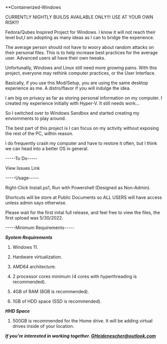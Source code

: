 **Containerized-Windows

CURRENTLY NIGHTLY BUILDS AVAILABLE ONLY!!! USE AT YOUR OWN RISK!!!

Fedora/Qubes Inspired Project for Windows. I know it will not reach their level but,I am adopting as many ideas as I can to bridge the experience. 

The average person should not have to woory about random attacks on their personal files. This is to help increase best practices for the average user. Advanced users all have their own tweaks.

Unfortunatly, Windows and Linux still need more growing pains.  With this project, everyone may rethink computer practices, or the User Interface.

Basically, if you use this Mod/Setup, you are using the same desktop experience as me. A distro/flavor if you will indulge the idea.  

I am big on privacy as far as storing personal information on my computer.  I created my experience initially with Hyper-V.  It still needs work... 

So I switched over to Windows Sandbox and started creating my enviornments to play around. 

The best part of this project is I can focus on my activity without exposing the rest of the PC, within reason.


I do frequently crash my computer and have to restore it often, but I think we can head into a better OS in general.

-----To Do-----

View Issues Link

-----Usage-----

Right-Click Install.ps1, Run with Powershell (Designed as Non-Admin).

Shortcuts will be store at Public Documents so ALL USERS will have access unless admin says otherwise.

Please wait for the first inital full release, and feel free to view the files, the first upload was 5/30/2022.

-----Minimum Requirements-----

***System Requirements***

1. Windows 11.

2. Hardware virtualization.

3. AMD64 architecture.

4. 2 processor cores minimum (4 cores with hyperthreading is recommended).

5. 4GB of RAM (8GB is recommended).

6. 1GB of HDD space (SSD is recommended).

***HHD Space***

1. 500GB is recommended for the Home drive. It will be adding virtual drives inside of your location.

***If you're interested in working together. GHeidenescher@outlook.com***
